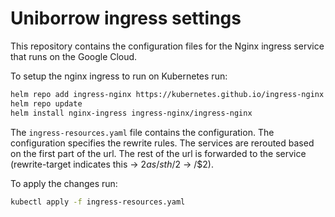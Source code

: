 # Uniborrow ingress settings

This repository contains the configuration files for the Nginx ingress
service that runs on the Google Cloud.

To setup the nginx ingress to run on Kubernetes run:

```bash
helm repo add ingress-nginx https://kubernetes.github.io/ingress-nginx
helm repo update
helm install nginx-ingress ingress-nginx/ingress-nginx
```

The `ingress-resources.yaml` file contains the configuration. The
configuration specifies the rewrite rules. The services are rerouted
based on the first part of the url. The rest of the url is forwarded
to the service (rewrite-target indicates this -> $2 as /sth/$2 ->
/$2).

To apply the changes run:

```bash
kubectl apply -f ingress-resources.yaml
```
